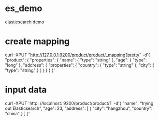 # es_demo
elasticsearch demo

# create mapping
curl -XPUT "http://127.0.0.1:9200/product/product/_mapping?pretty" -d'{
    "product": {
        "properties": {
            "name": {
                "type": "string"
            },
            "age": {
                "type": "long"
            },
            "address": {
                "properties": {
                    "country": {
                        "type": "string"
                    },
                    "city": {
                        "type": "string"
                    }
                }
            }
        }
    }
}'

# input data
curl -XPUT 'http: //localhost: 9200/product/product/1' -d'{
    "name": "trying out Elasticsearch",
    "age": 23,
    "address": [
        {
            "city": "hangzhou",
            "country": "china"
        }
    ]
}'
